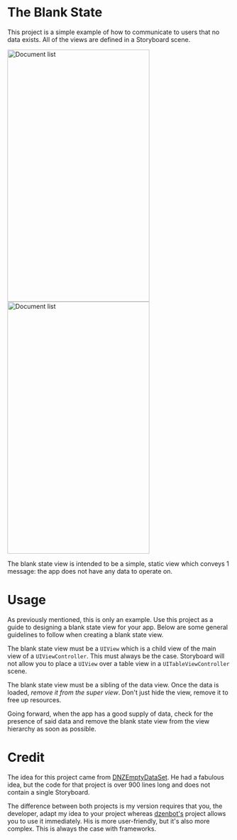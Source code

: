 # The Blank State
This project is a simple example of how to communicate to users that no data
exists. All of the views are defined in a Storyboard scene.

<img src="https://raw.githubusercontent.com/jkereako/blank-state/master/blank-view.png" alt="Document list" width="320" height="568" />

<img src="https://raw.githubusercontent.com/jkereako/blank-state/master/data-view.png" alt="Document list" width="320" height="568" />

The blank state view is intended to be a simple, static view which conveys 1
message: the app does not have any data to operate on.

# Usage
As previously mentioned, this is only an example. Use this project as a guide to
designing a blank state view for your app. Below are some general guidelines to
follow when creating a blank state view.

The blank state view must be a `UIView` which is a child view of the main view
of a `UIViewController`. This must always be the case. Storyboard will not allow
you to place a `UIView` over a table view in a `UITableViewController` scene.

The blank state view must be a sibling of the data view.  Once the data is
loaded, *remove it from the super view*. Don't just hide the view, remove it to
free up resources.

Going forward, when the app has a good supply of data, check for the presence of
said data and remove the blank state view from the view hierarchy as soon as
possible.

# Credit
The idea for this project came from [DNZEmptyDataSet][repo]. He had a fabulous
idea, but the code for that project is over 900 lines long and does not contain
a single Storyboard.

The difference between both projects is my version requires that you, the
developer, adapt my idea to your project whereas [dzenbot's][dzenbot] project
allows you to use it immediately. His is more user-friendly, but it's also more
complex. This is always the case with frameworks.

[dzenbot]: https://github.com/dzenbot
[repo]: https://github.com/dzenbot/DZNEmptyDataSet
